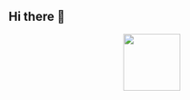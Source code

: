 ## Hi there 👋

<div id="header" align="center">
  <img src="https://giphy.com/embed/eg4q8ka6zQuQ2qgKwe" width="100"/>
</div>

